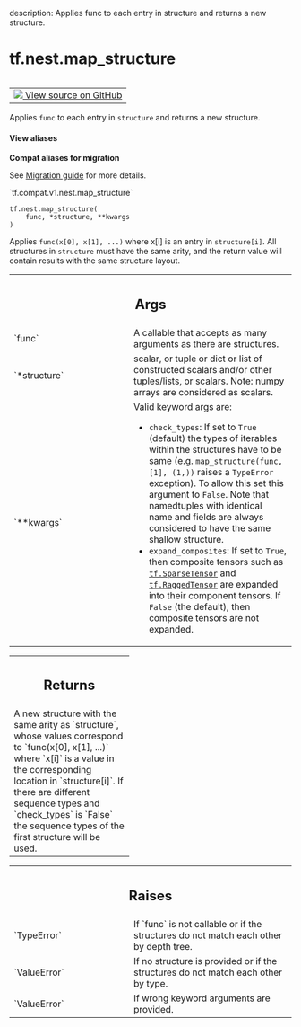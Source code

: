 description: Applies func to each entry in structure and returns a new structure.

<div itemscope itemtype="http://developers.google.com/ReferenceObject">
<meta itemprop="name" content="tf.nest.map_structure" />
<meta itemprop="path" content="Stable" />
</div>

# tf.nest.map_structure

<!-- Insert buttons and diff -->

<table class="tfo-notebook-buttons tfo-api nocontent" align="left">
<td>
  <a target="_blank" href="https://github.com/tensorflow/tensorflow/blob/r2.2/tensorflow/python/util/nest.py#L555-L618">
    <img src="https://www.tensorflow.org/images/GitHub-Mark-32px.png" />
    View source on GitHub
  </a>
</td>
</table>



Applies `func` to each entry in `structure` and returns a new structure.

<section class="expandable">
  <h4 class="showalways">View aliases</h4>
  <p>
<b>Compat aliases for migration</b>
<p>See
<a href="https://www.tensorflow.org/guide/migrate">Migration guide</a> for
more details.</p>
<p>`tf.compat.v1.nest.map_structure`</p>
</p>
</section>

<pre class="devsite-click-to-copy prettyprint lang-py tfo-signature-link">
<code>tf.nest.map_structure(
    func, *structure, **kwargs
)
</code></pre>



<!-- Placeholder for "Used in" -->

Applies `func(x[0], x[1], ...)` where x[i] is an entry in
`structure[i]`.  All structures in `structure` must have the same arity,
and the return value will contain results with the same structure layout.

<!-- Tabular view -->
 <table class="responsive fixed orange">
<colgroup><col width="214px"><col></colgroup>
<tr><th colspan="2"><h2 class="add-link">Args</h2></th></tr>

<tr>
<td>
`func`
</td>
<td>
A callable that accepts as many arguments as there are structures.
</td>
</tr><tr>
<td>
`*structure`
</td>
<td>
scalar, or tuple or dict or list of constructed scalars and/or
other tuples/lists, or scalars.  Note: numpy arrays are considered as
scalars.
</td>
</tr><tr>
<td>
`**kwargs`
</td>
<td>
Valid keyword args are:

* `check_types`: If set to `True` (default) the types of
iterables within the structures have to be same (e.g.
`map_structure(func, [1], (1,))` raises a `TypeError`
exception). To allow this set this argument to `False`.
Note that namedtuples with identical name and fields are always
considered to have the same shallow structure.
* `expand_composites`: If set to `True`, then composite tensors such
as <a href="../../tf/sparse/SparseTensor.md"><code>tf.SparseTensor</code></a> and <a href="../../tf/RaggedTensor.md"><code>tf.RaggedTensor</code></a> are expanded into their
component tensors.  If `False` (the default), then composite tensors
are not expanded.
</td>
</tr>
</table>



<!-- Tabular view -->
 <table class="responsive fixed orange">
<colgroup><col width="214px"><col></colgroup>
<tr><th colspan="2"><h2 class="add-link">Returns</h2></th></tr>
<tr class="alt">
<td colspan="2">
A new structure with the same arity as `structure`, whose values correspond
to `func(x[0], x[1], ...)` where `x[i]` is a value in the corresponding
location in `structure[i]`. If there are different sequence types and
`check_types` is `False` the sequence types of the first structure will be
used.
</td>
</tr>

</table>



<!-- Tabular view -->
 <table class="responsive fixed orange">
<colgroup><col width="214px"><col></colgroup>
<tr><th colspan="2"><h2 class="add-link">Raises</h2></th></tr>

<tr>
<td>
`TypeError`
</td>
<td>
If `func` is not callable or if the structures do not match
each other by depth tree.
</td>
</tr><tr>
<td>
`ValueError`
</td>
<td>
If no structure is provided or if the structures do not match
each other by type.
</td>
</tr><tr>
<td>
`ValueError`
</td>
<td>
If wrong keyword arguments are provided.
</td>
</tr>
</table>

